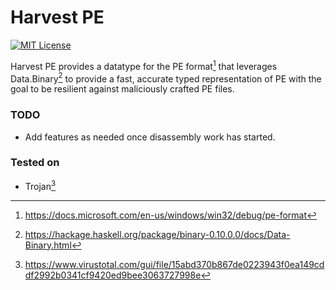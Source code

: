 # Harvest PE
[![MIT License][li]][ll]

Harvest PE provides a datatype for the PE format[^1] that leverages Data.Binary[^2] to provide a fast, accurate typed representation of PE with the goal to be resilient against maliciously crafted PE files.

### TODO
- Add features as needed once disassembly work has started.

### Tested on
- Trojan[^3]

[li]: https://img.shields.io/badge/License-MIT-yellow.svg
[ll]: https://opensource.org/licenses/MIT

[^1]: https://docs.microsoft.com/en-us/windows/win32/debug/pe-format
[^2]: https://hackage.haskell.org/package/binary-0.10.0.0/docs/Data-Binary.html
[^3]: https://www.virustotal.com/gui/file/15abd370b867de0223943f0ea149cddf2992b0341cf9420ed9bee3063727998e
